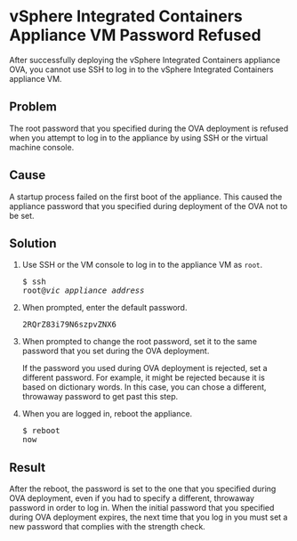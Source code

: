 # vSphere Integrated Containers Appliance VM Password Refused

After successfully deploying the vSphere Integrated Containers appliance OVA, you cannot use SSH to log in to the vSphere Integrated Containers appliance VM.

## Problem

The root password that you specified during the OVA deployment is refused when you attempt to log in to the appliance by using SSH or the virtual machine console. 

## Cause

A startup process failed on the first boot of the appliance. This caused the appliance password that you specified during deployment of the OVA not to be set.

## Solution

1. Use SSH or the VM console to log in to the appliance VM as `root`. <pre>$ ssh root@<i>vic_appliance_address</i></pre>
2. When prompted, enter the default password.<pre>2RQrZ83i79N6szpvZNX6</pre>
3. When prompted to change the root password, set it to the same password that you set during the OVA deployment. 

    If the password you used during OVA deployment is rejected, set a different password. For example, it might be rejected because it is based on dictionary words. In this case, you can chose a different, throwaway password to get past this step.

4. When you are logged in, reboot the appliance.<pre>$ reboot now</pre> 


## Result 

After the reboot, the password is set to the one that you specified during OVA deployment, even if you had to specify a different, throwaway password in order to log in. When the initial password that you specified during OVA deployment expires, the next time that you log in you must set a new password that complies with the strength check.